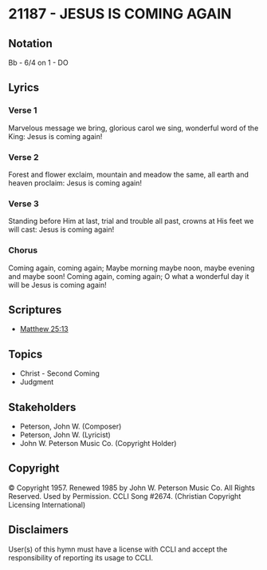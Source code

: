 # 21187 - JESUS IS COMING AGAIN

## Notation

Bb - 6/4 on 1 - DO

## Lyrics

### Verse 1

Marvelous message we bring, glorious carol we sing, wonderful word of the King: Jesus is coming again!

### Verse 2

Forest and flower exclaim, mountain and meadow the same, all earth and heaven proclaim: Jesus is coming again!

### Verse 3

Standing before Him at last, trial and trouble all past, crowns at His feet we will cast: Jesus is coming again!

### Chorus

Coming again, coming again; Maybe morning maybe noon, maybe evening and maybe soon! Coming again, coming again; O what a wonderful day it will be Jesus is coming again!


## Scriptures

- [Matthew 25:13](https://www.biblegateway.com/passage/?search=Matthew%2025%3A13)

## Topics

- Christ - Second Coming
- Judgment

## Stakeholders

- Peterson, John W. (Composer)
- Peterson, John W. (Lyricist)
- John W. Peterson Music Co. (Copyright Holder)

## Copyright

© Copyright 1957. Renewed 1985 by John W. Peterson Music Co. All Rights Reserved. Used by Permission. CCLI Song #2674.
(Christian Copyright Licensing International)

## Disclaimers

User(s) of this hymn must have a license with CCLI and accept the responsibility of reporting its usage to CCLI.

